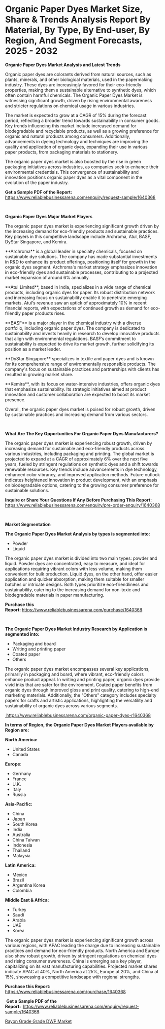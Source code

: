 <p><h1>Organic Paper Dyes Market Size, Share & Trends Analysis Report By Material, By Type, By End-user, By Region, And Segment Forecasts, 2025 - 2032</h1></p><p><strong>Organic Paper Dyes Market Analysis and Latest Trends</strong></p>
<p><p>Organic paper dyes are colorants derived from natural sources, such as plants, minerals, and other biological materials, used in the papermaking industry. These dyes are increasingly favored for their eco-friendly properties, making them a sustainable alternative to synthetic dyes, which often contain harmful chemicals. The Organic Paper Dyes Market is witnessing significant growth, driven by rising environmental awareness and stricter regulations on chemical usage in various industries.</p><p>The market is expected to grow at a CAGR of 15% during the forecast period, reflecting a broader trend towards sustainability in consumer goods. Key trends influencing this market include increased demand for biodegradable and recyclable products, as well as a growing preference for organic and natural products among consumers. Additionally, advancements in dyeing technology and techniques are improving the quality and application of organic dyes, expanding their use in various paper products, from packaging materials to stationery.</p><p>The organic paper dyes market is also boosted by the rise in green packaging initiatives across industries, as companies seek to enhance their environmental credentials. This convergence of sustainability and innovation positions organic paper dyes as a vital component in the evolution of the paper industry.</p></p>
<p><strong>Get a Sample PDF of the Report:&nbsp;</strong> <a href="https://www.reliablebusinessarena.com/enquiry/request-sample/1640368?utm_campaign=1905&utm_medium=2&utm_source=Github&utm_content=ia&utm_term=01022025&utm_id=organic-paper-dyes">https://www.reliablebusinessarena.com/enquiry/request-sample/1640368</a></p>
<p>&nbsp;</p>
<p><strong>Organic Paper Dyes Major Market Players</strong></p>
<p><p>The organic paper dyes market is experiencing significant growth driven by the increasing demand for eco-friendly products and sustainable practices. Key players in this competitive landscape include Archroma, Atul, BASF, DyStar Singapore, and Kemira.</p><p>**Archroma** is a global leader in specialty chemicals, focused on sustainable dye solutions. The company has made substantial investments in R&D to enhance its product offerings, positioning itself for growth in the organic dyes segment. Archroma's market strategy emphasizes innovation in eco-friendly dyes and sustainable processes, contributing to a projected market expansion of around 6% annually.</p><p>**Atul Limited**, based in India, specializes in a wide range of chemical products, including organic dyes for paper. Its robust distribution network and increasing focus on sustainability enable it to penetrate emerging markets. Atul's revenue saw an uptick of approximately 10% in recent financial reports, with expectations of continued growth as demand for eco-friendly paper products rises.</p><p>**BASF** is a major player in the chemical industry with a diverse portfolio, including organic paper dyes. The company is dedicated to sustainability and invests heavily in research to develop innovative products that align with environmental regulations. BASF’s commitment to sustainability is expected to drive its market growth, further solidifying its position as a market leader.</p><p>**DyStar Singapore** specializes in textile and paper dyes and is known for its comprehensive range of environmentally responsible products. The company's focus on sustainable practices and partnerships with clients has resulted in growing market share.</p><p>**Kemira**, with its focus on water-intensive industries, offers organic dyes that emphasize sustainability. Its strategic initiatives aimed at product innovation and customer collaboration are expected to boost its market presence.</p><p>Overall, the organic paper dyes market is poised for robust growth, driven by sustainable practices and increasing demand from various sectors.</p></p>
<p>&nbsp;</p>
<p><strong>What Are The Key Opportunities For Organic Paper Dyes Manufacturers?</strong></p>
<p><p>The organic paper dyes market is experiencing robust growth, driven by increasing demand for sustainable and eco-friendly products across various industries, including packaging and printing. The global market is projected to expand at a CAGR of approximately 6% over the next five years, fueled by stringent regulations on synthetic dyes and a shift towards renewable resources. Key trends include advancements in dye technology, enhanced color vibrancy, and improved application methods. Future outlook indicates heightened innovation in product development, with an emphasis on biodegradable options, catering to the growing consumer preference for sustainable solutions.</p></p>
<p><strong>Inquire or Share Your Questions If Any Before Purchasing This Report:</strong> <a href="https://www.reliablebusinessarena.com/enquiry/pre-order-enquiry/1640368?utm_campaign=1905&utm_medium=2&utm_source=Github&utm_content=ia&utm_term=01022025&utm_id=organic-paper-dyes">https://www.reliablebusinessarena.com/enquiry/pre-order-enquiry/1640368</a></p>
<p>&nbsp;</p>
<p><strong>Market Segmentation</strong></p>
<p><strong>The Organic Paper Dyes Market Analysis by types is segmented into:</strong></p>
<p><ul><li>Powder</li><li>Liquid</li></ul></p>
<p><p>The organic paper dyes market is divided into two main types: powder and liquid. Powder dyes are concentrated, easy to measure, and ideal for applications requiring vibrant colors with less volume, making them convenient for bulk production. Liquid dyes, on the other hand, offer easier application and quicker absorption, making them suitable for smaller batches or intricate designs. Both types prioritize eco-friendliness and sustainability, catering to the increasing demand for non-toxic and biodegradable materials in paper manufacturing.</p></p>
<p><strong>Purchase this Report:&nbsp;</strong><a href="https://www.reliablebusinessarena.com/purchase/1640368?utm_campaign=1905&utm_medium=2&utm_source=Github&utm_content=ia&utm_term=01022025&utm_id=organic-paper-dyes">https://www.reliablebusinessarena.com/purchase/1640368</a></p>
<p>&nbsp;</p>
<p><strong>The Organic Paper Dyes Market Industry Research by Application is segmented into:</strong></p>
<p><ul><li>Packaging and board</li><li>Writing and printing paper</li><li>Coated paper</li><li>Others</li></ul></p>
<p><p>The organic paper dyes market encompasses several key applications, primarily in packaging and board, where vibrant, eco-friendly colors enhance product appeal. In writing and printing paper, organic dyes provide vivid inks that are safer for the environment. Coated paper benefits from organic dyes through improved gloss and print quality, catering to high-end marketing materials. Additionally, the "Others" category includes specialty papers for crafts and artistic applications, highlighting the versatility and sustainability of organic dyes across various segments.</p></p>
<p><a href="https://www.reliablebusinessarena.com/organic-paper-dyes-r1640368?utm_campaign=1905&utm_medium=2&utm_source=Github&utm_content=ia&utm_term=01022025&utm_id=organic-paper-dyes">&nbsp;https://www.reliablebusinessarena.com/organic-paper-dyes-r1640368</a></p>
<p><strong>In terms of Region, the Organic Paper Dyes Market Players available by Region are:</strong></p>
<p>
    <p> <strong> North America: </strong>
        <ul>
            <li>United States</li>
            <li>Canada</li>
        </ul>
        </p> 
    <p> <strong> Europe: </strong>
        <ul>
            <li>Germany</li>
            <li>France</li>
            <li>U.K.</li>
            <li>Italy</li>
            <li>Russia</li>
        </ul>
        </p> 
    <p> <strong> Asia-Pacific: </strong>
        <ul>
            <li>China</li>
            <li>Japan</li>
            <li>South Korea</li>
            <li>India</li>
            <li>Australia</li>
            <li>China Taiwan</li>
            <li>Indonesia</li>
            <li>Thailand</li>
            <li>Malaysia</li>
        </ul>
        </p> 
    <p> <strong> Latin America: </strong>
        <ul>
            <li>Mexico</li>
            <li>Brazil</li>
            <li>Argentina Korea</li>
            <li>Colombia</li>
        </ul>
        </p> 
    <p> <strong> Middle East & Africa: </strong>
        <ul>
            <li>Turkey</li>
            <li>Saudi</li>
            <li>Arabia</li>
            <li>UAE</li>
            <li>Korea</li>
        </ul>
    </p>
    </p>
<p><p>The organic paper dyes market is experiencing significant growth across various regions, with APAC leading the charge due to increasing sustainable practices and demand for eco-friendly products. North America and Europe also show robust growth, driven by stringent regulations on chemical dyes and rising consumer awareness. China is emerging as a key player, capitalizing on its vast manufacturing capabilities. Projected market shares indicate APAC at 40%, North America at 25%, Europe at 20%, and China at 15%, showcasing a competitive landscape with regional strengths.</p></p>
<p><strong>Purchase this Report: </strong><a href="https://www.reliablebusinessarena.com/purchase/1640368?utm_campaign=1905&utm_medium=2&utm_source=Github&utm_content=ia&utm_term=01022025&utm_id=organic-paper-dyes">https://www.reliablebusinessarena.com/purchase/1640368</a></p>
<p>&nbsp;<strong>Get a Sample PDF of the Report:&nbsp;&nbsp;</strong><a href="https://www.reliablebusinessarena.com/enquiry/request-sample/1640368?utm_campaign=1905&utm_medium=2&utm_source=Github&utm_content=ia&utm_term=01022025&utm_id=organic-paper-dyes">https://www.reliablebusinessarena.com/enquiry/request-sample/1640368</a></p>
<p><strong></strong></p>
<p><p><a href="https://github.com/guneycigdem35/Market-Research-Report-List-5/blob/main/rayon-grade-grade-dwp-market.md?utm_campaign=1905&utm_medium=2&utm_source=Github&utm_content=ia&utm_term=01022025&utm_id=organic-paper-dyes">Rayon Grade Grade DWP Market</a></p></p>